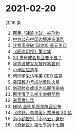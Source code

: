 # 2021-02-20

共 16 条

<!-- BEGIN ZHIHUSEARCH -->
<!-- 最后更新时间 Sat Feb 20 2021 19:06:25 GMT+0800 (CST) -->
1. [网民「辣笔小球」被刑拘](https://www.zhihu.com/search?q=辣笔小球)
1. [中方公布中印边境冲突消息](https://www.zhihu.com/search?q=加勒万河谷)
1. [比特币突破 52000 美元关口](https://www.zhihu.com/search?q=比特币)
1. [《旺达幻视》第七集](https://www.zhihu.com/search?q=旺达幻视)
1. [20 岁有成名机会要不要？](https://www.zhihu.com/search?q=奇葩说)
1. [吴秀波被女友敲诈案宣判](https://www.zhihu.com/search?q=吴秀波)
1. [小米回应造车](https://www.zhihu.com/search?q=小米造车)
1. [何同学采访苹果 CEO 库克](https://www.zhihu.com/search?q=何同学采访库克)
1. [美国毅力号成功着陆火星](https://www.zhihu.com/search?q=毅力号)
1. [新冠肺炎或成为长期传染病](https://www.zhihu.com/search?q=新冠肺炎)
1. [网传饿了么推出虚假奖励](https://www.zhihu.com/search?q=饿了么奖励活动)
1. [暴雪嘉年华](https://www.zhihu.com/search?q=暴雪嘉年华)
1. [NBA  全明星首发阵容公布](https://www.zhihu.com/search?q=nba全明星)
1. [《你好，李焕英》票房破 30 亿](https://www.zhihu.com/search?q=你好李焕英)
1. [范小勤告别「小马云」身份](https://www.zhihu.com/search?q=小马云)
1. [《奇葩说》第七季第十七期](https://www.zhihu.com/search?q=奇葩说)
<!-- END ZHIHUSEARCH -->

